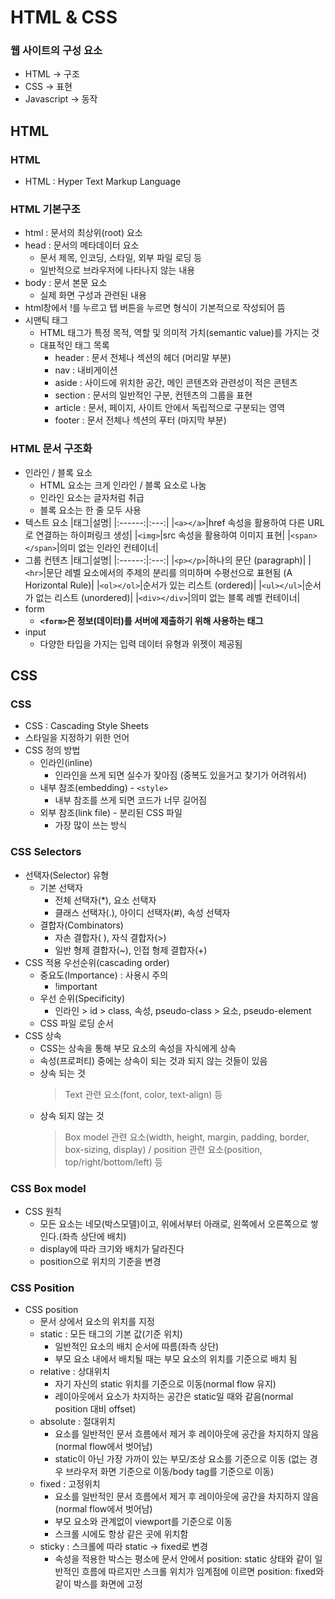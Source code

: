 # HTML & CSS
### 웹 사이트의 구성 요소
 - HTML -> 구조
 - CSS -> 표현
 - Javascript -> 동작
## HTML
### HTML
 - HTML : Hyper Text Markup Language
### HTML 기본구조
 - html : 문서의 최상위(root) 요소
 - head : 문서의 메타데이터 요소
   - 문서 제목, 인코딩, 스타일, 외부 파일 로딩 등
   - 일반적으로 브라우저에 나타나지 않는 내용
 - body : 문서 본문 요소
   - 실제 화면 구성과 관련된 내용
 - html창에서 !를 누르고 탭 버튼을 누르면 형식이 기본적으로 작성되어 뜸
 - 시맨틱 태그
   - HTML 태그가 특정 목적, 역할 및 의미적 가치(semantic value)를 가지는 것
   - 대표적인 태그 목록
     - header : 문서 전체나 섹션의 헤더 (머리말 부분)
     - nav : 내비게이션
     - aside : 사이드에 위치한 공간, 메인 콘텐츠와 관련성이 적은 콘텐츠
     - section : 문서의 일반적인 구분, 컨텐츠의 그룹을 표현
     - article : 문서, 페이지, 사이트 안에서 독립적으로 구분되는 영역
     - footer : 문서 전체나 섹션의 푸터 (마지막 부분)
### HTML 문서 구조화
 - 인라인 / 블록 요소
   - HTML 요소는 크게 인라인 / 블록 요소로 나눔
   - 인라인 요소는 글자처럼 취급
   - 블록 요소는 한 줄 모두 사용
 - 텍스트 요소
   |태그|설명|
   |:------:|:---:|
   |`<a></a>`|href 속성을 활용하여 다른 URL로 연결하는 하이퍼링크 생성|
   |`<img>`|src 속성을 활용하여 이미지 표현|
   |`<span></span>`|의미 없는 인라인 컨테이너|
 - 그룹 컨텐츠
   |태그|설명|
   |:------:|:---:|
   |`<p></p>`|하나의 문단 (paragraph)|
   |`<hr>`|문단 레벨 요소에서의 주제의 분리를 의미하며 수평선으로 표현됨 (A Horizontal Rule)|
   |`<ol></ol>`|순서가 있는 리스트 (ordered)|
   |`<ul></ul>`|순서가 없는 리스트 (unordered)|
   |`<div></div>`|의미 없는 블록 레벨 컨테이너|
 - form
   - **`<form>`은 정보(데이터)를 서버에 제출하기 위해 사용하는 태그**
 - input
   - 다양한 타입을 가지는 입력 데이터 유형과 위젯이 제공됨

## CSS
### CSS
 - CSS : Cascading Style Sheets
 - 스타일을 지정하기 위한 언어
 - CSS 정의 방법
   - 인라인(inline)
     - 인라인을 쓰게 되면 실수가 잦아짐 (중복도 있을거고 찾기가 어려워서)
   - 내부 참조(embedding) - `<style>`
     - 내부 참조를 쓰게 되면 코드가 너무 길어짐
   - 외부 참조(link file) - 분리된 CSS 파일
     - 가장 많이 쓰는 방식
### CSS Selectors
 - 선택자(Selector) 유형
   - 기본 선택자
     - 전체 선택자(*), 요소 선택자
     - 클래스 선택자(.), 아이디 선택자(#), 속성 선택자
   - 결합자(Combinators)
     - 자손 결합자( ), 자식 결합자(>)
     - 일반 형제 결합자(~), 인접 형제 결합자(+)
 - CSS 적용 우선순위(cascading order)
   - 중요도(Importance) : 사용시 주의
     - !important
   - 우선 순위(Specificity)
     - 인라인 > id > class, 속성, pseudo-class > 요소, pseudo-element
   - CSS 파일 로딩 순서
 - CSS 상속
   - CSS는 상속을 통해 부모 요소의 속성을 자식에게 상속
   - 속성(프로퍼티) 중에는 상속이 되는 것과 되지 않는 것들이 있음
   - 상속 되는 것
     > Text 관련 요소(font, color, text-align) 등
   - 상속 되지 않는 것
     > Box model 관련 요소(width, height, margin, padding, border, box-sizing, display) / position 관련 요소(position, top/right/bottom/left) 등
### CSS Box model
 - CSS 원칙
   - 모든 요소는 네모(박스모델)이고, 위에서부터 아래로, 왼쪽에서 오른쪽으로 쌓인다.(좌측 상단에 배치)
   - display에 따라 크기와 배치가 달라진다
   - position으로 위치의 기준을 변경
### CSS Position
 - CSS position
   - 문서 상에서 요소의 위치를 지정
   - static : 모든 태그의 기본 값(기준 위치)
     - 일반적인 요소의 배치 순서에 따름(좌측 상단)
     - 부모 요소 내에서 배치될 때는 부모 요소의 위치를 기준으로 배치 됨
   - relative : 상대위치
     - 자기 자신의 static 위치를 기준으로 이동(normal flow 유지)
     - 레이아웃에서 요소가 차지하는 공간은 static일 때와 같음(normal position 대비 offset)
   - absolute : 절대위치
     - 요소를 일반적인 문서 흐름에서 제거 후 레이아웃에 공간을 차지하지 않음(normal flow에서 벗어남)
     - static이 아닌 가장 가까이 있는 부모/조상 요소를 기준으로 이동 (없는 경우 브라우저 화면 기준으로 이동/body tag를 기준으로 이동)
   - fixed : 고정위치
     - 요소를 일반적인 문서 흐름에서 제거 후 레이아웃에 공간을 차지하지 않음 (normal flow에서 벗어남)
     - 부모 요소와 관계없이 viewport를 기준으로 이동
     - 스크롤 시에도 항상 같은 곳에 위치함
   - sticky : 스크롤에 따라 static -> fixed로 변경
     - 속성을 적용한 박스는 평소에 문서 안에서 position: static 상태와 같이 일반적인 흐름에 따르지만 스크롤 위치가 임계점에 이르면 position: fixed와 같이 박스를 화면에 고정